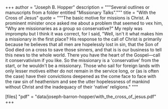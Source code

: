+++
author = "Joseph B. Hopper"
description = """Several outlines or manuscripts from a folder entitled "Missionary Talks"."""
title = "With the Cross of Jesus"
quote = """The basic motive for missions is Christ. A prominent minister once asked me about a problem that seemed to vex him, "Why are missionaries as a group so conservative?" My reply was impromptu but I think it was correct, for I said, "Well, isn't it what makes him a missionary in the first place? His response to the call of Christ is primarily because he believes that all men are hopelessly lost in sin, that the Son of God died on a cross to save those sinners, and that is is our business to tell this news to the whole world. There you have the heart of the Gospel—call it conservativism if you like. So the missionary is a 'conservative' from the start, or he wouldn't be a missionary. Those who sail for foreign lands with only lesser motives either do not remain in the service long, or (as is often the case) have their convictions deepened as the come face to face with the raw sin of heathenism and see the utter hopelessness of mankind without Christ and the inadequacy of their 'native' religions." """

[files]
"pdf" = "data/joseph-barron-hopper/with_the_cross_of_jesus.pdf"
+++


